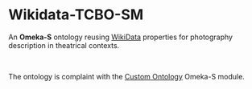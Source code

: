 <h1> Wikidata-TCBO-SM </h1>
<p>An <strong>Omeka-S</strong> ontology reusing <a href="https://www.wikidata.org/wiki/Wikidata:WikiProject_Ontology">WikiData</a> properties for photography description in theatrical contexts.</p></br> 
<p>The ontology is complaint with the <a href="https://github.com/Daniel-KM/Omeka-S-module-CustomOntology">Custom Ontology</a> Omeka-S module.</p>
